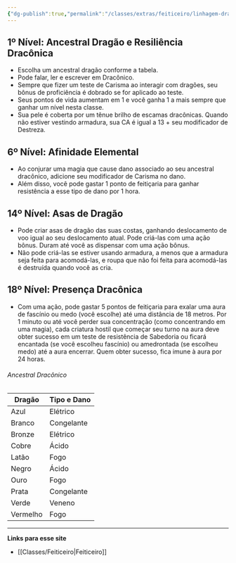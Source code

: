 ```yaml
---
{"dg-publish":true,"permalink":"/classes/extras/feiticeiro/linhagem-draconica/","tags":["Sub-Classes","Feiticeiro"],"created":"2024-07-25T19:00:04.644-03:00"}
---
```



## 1º Nível: Ancestral Dragão e Resiliência Dracônica
- Escolha um ancestral dragão conforme a tabela.
- Pode falar, ler e escrever em Dracônico.
- Sempre que fizer um teste de Carisma ao interagir com dragões, seu bônus de proficiência é dobrado se for aplicado ao teste.
- Seus pontos de vida aumentam em 1 e você ganha 1 a mais sempre que ganhar um nível nesta classe.
- Sua pele é coberta por um tênue brilho de escamas dracônicas. Quando não estiver vestindo armadura, sua CA é igual a 13 + seu modificador de Destreza.

## 6º Nível: Afinidade Elemental
- Ao conjurar uma magia que cause dano associado ao seu ancestral dracônico, adicione seu modificador de Carisma no dano.
- Além disso, você pode gastar 1 ponto de feitiçaria para ganhar resistência a esse tipo de dano por 1 hora.

## 14º Nível: Asas de Dragão
- Pode criar asas de dragão das suas costas, ganhando deslocamento de voo igual ao seu deslocamento atual. Pode criá-las com uma ação bônus. Duram até você as dispensar com uma ação bônus.
- Não pode criá-las se estiver usando armadura, a menos que a armadura seja feita para acomodá-las, e roupa que não foi feita para acomodá-las é destruída quando você as cria.

## 18º Nível: Presença Dracônica
- Com uma ação, pode gastar 5 pontos de feitiçaria para exalar uma aura de fascínio ou medo (você escolhe) até uma distância de 18 metros. Por 1 minuto ou até você perder sua concentração (como concentrando em uma magia), cada criatura hostil que começar seu turno na aura deve obter sucesso em um teste de resistência de Sabedoria ou ficará encantada (se você escolheu fascínio) ou amedrontada (se escolheu medo) até a aura encerrar. Quem obter sucesso, fica imune à aura por 24 horas.

###### Ancestral Dracônico
| Dragão | Tipo e Dano |
| - | - |
| Azul | Elétrico |
| Branco | Congelante | 
| Bronze | Elétrico |
| Cobre | Ácido |
| Latão | Fogo |
| Negro | Ácido |
| Ouro | Fogo |
| Prata | Congelante |
| Verde | Veneno |
| Vermelho | Fogo |


___
**Links para esse site**
- [[Classes/Feiticeiro\|Feiticeiro]]